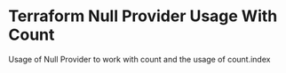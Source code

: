 # Terraform Null Provider Usage With Count
Usage of Null Provider to work with count and the usage of count.index
